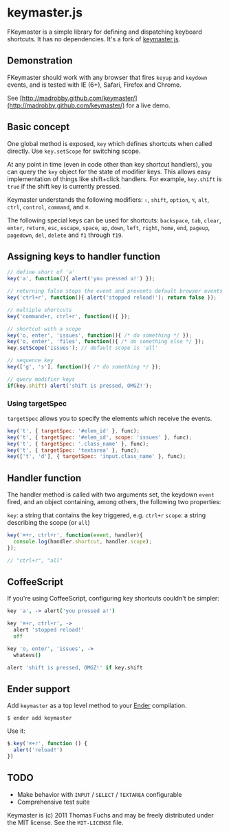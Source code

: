 # keymaster.js

FKeymaster is a simple library for defining and dispatching keyboard shortcuts. It has no dependencies. It's a fork of [keymaster.js][original].

[original]: https://github.com/madrobby/keymaster

## Demonstration

FKeymaster should work with any browser that fires `keyup` and `keydown` events,
and is tested with IE (6+), Safari, Firefox and Chrome.

See [http://madrobby.github.com/keymaster/](http://madrobby.github.com/keymaster/) for a live demo.

## Basic concept

One global method is exposed, `key` which defines shortcuts when
called directly. Use `key.setScope` for switching scope.

At any point in time (even in code other than key shortcut handlers),
you can query the `key` object for the state of modifier keys. This
allows easy implementation of things like shift+click handlers. For example,
`key.shift` is `true` if the shift key is currently pressed.

Keymaster understands the following modifiers:
`⇧`, `shift`, `option`, `⌥`, `alt`, `ctrl`, `control`, `command`, and `⌘`.

The following special keys can be used for shortcuts:
`backspace`, `tab`, `clear`, `enter`, `return`, `esc`, `escape`, `space`,
`up`, `down`, `left`, `right`, `home`, `end`, `pageup`, `pagedown`, `del`, `delete`
and `f1` through `f19`.

## Assigning keys to handler function

```javascript
// define short of 'a'
key('a', function(){ alert('you pressed a!') });

// returning false stops the event and prevents default browser events
key('ctrl+r', function(){ alert('stopped reload!'); return false });

// multiple shortcuts
key('command+r, ctrl+r', function(){ });

// shortcut with a scope
key('o, enter', 'issues', function(){ /* do something */ });
key('o, enter', 'files', function(){ /* do something else */ });
key.setScope('issues'); // default scope is 'all'

// sequence key
key(['g', 's'], function(){ /* do something */ });

// query modifier keys
if(key.shift) alert('shift is pressed, OMGZ!');
```

### Using targetSpec

`targetSpec` allows you to specify the elements which receive the events.

```js
key('t', { targetSpec: '#elem_id' }, func);
key('t', { targetSpec: '#elem_id', scope: 'issues' }, func);
key('t', { targetSpec: '.class_name' }, func);
key('t', { targetSpec: 'textarea' }, func);
key(['t', 'd'], { targetSpec: 'input.class_name' }, func);
```

## Handler function

The handler method is called with two arguments set, the keydown `event` fired, and
an object containing, among others, the following two properties:

`key`: a string that contains the key triggered, e.g. `ctrl+r`
`scope`: a string describing the scope (or `all`)

```javascript
key('⌘+r, ctrl+r', function(event, handler){
  console.log(handler.shortcut, handler.scope);
});

// "ctrl+r", "all"
```

## CoffeeScript

If you're using CoffeeScript, configuring key shortcuts couldn't be simpler:

```coffeescript
key 'a', -> alert('you pressed a!')

key '⌘+r, ctrl+r', ->
  alert 'stopped reload!'
  off

key 'o, enter', 'issues', ->
  whatevs()

alert 'shift is pressed, OMGZ!' if key.shift
```

## Ender support

Add `keymaster` as a top level method to your [Ender](http://ender.no.de) compilation.

    $ ender add keymaster

Use it:

``` js
$.key('⌘+r', function () {
  alert('reload!')
})
```

## TODO

* Make behavior with `INPUT` / `SELECT` / `TEXTAREA` configurable
* Comprehensive test suite

Keymaster is (c) 2011 Thomas Fuchs and may be freely distributed under the MIT license.
See the `MIT-LICENSE` file.
